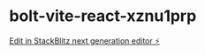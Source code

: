 # bolt-vite-react-xznu1prp

[Edit in StackBlitz next generation editor ⚡️](https://stackblitz.com/~/github.com/pinkrhinoinc/bolt-vite-react-xznu1prp)